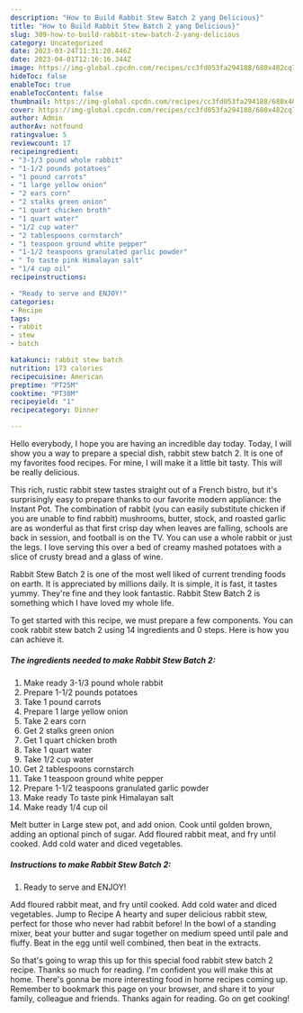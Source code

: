 ```yaml
---
description: "How to Build Rabbit Stew Batch 2 yang Delicious}"
title: "How to Build Rabbit Stew Batch 2 yang Delicious}"
slug: 309-how-to-build-rabbit-stew-batch-2-yang-delicious
category: Uncategorized
date: 2023-03-24T11:31:20.446Z
date: 2023-04-01T12:16:16.344Z
image: https://img-global.cpcdn.com/recipes/cc3fd053fa294188/680x482cq70/rabbit-stew-batch-2-recipe-main-photo.jpg
hideToc: false
enableToc: true
enableTocContent: false
thumbnail: https://img-global.cpcdn.com/recipes/cc3fd053fa294188/680x482cq70/rabbit-stew-batch-2-recipe-main-photo.jpg
cover: https://img-global.cpcdn.com/recipes/cc3fd053fa294188/680x482cq70/rabbit-stew-batch-2-recipe-main-photo.jpg
author: Admin
authorAv: notfound
ratingvalue: 5
reviewcount: 17
recipeingredient:
- "3-1/3 pound whole rabbit"
- "1-1/2 pounds potatoes"
- "1 pound carrots"
- "1 large yellow onion"
- "2 ears corn"
- "2 stalks green onion"
- "1 quart chicken broth"
- "1 quart water"
- "1/2 cup water"
- "2 tablespoons cornstarch"
- "1 teaspoon ground white pepper"
- "1-1/2 teaspoons granulated garlic powder"
- " To taste pink Himalayan salt"
- "1/4 cup oil"
recipeinstructions:

- "Ready to serve and ENJOY!"
categories:
- Recipe
tags:
- rabbit
- stew
- batch

katakunci: rabbit stew batch 
nutrition: 173 calories
recipecuisine: American
preptime: "PT25M"
cooktime: "PT38M"
recipeyield: "1"
recipecategory: Dinner

---
```



Hello everybody, I hope you are having an incredible day today. Today, I will show you a way to prepare a special dish, rabbit stew batch 2. It is one of my favorites food recipes. For mine, I will make it a little bit tasty. This will be really delicious.

This rich, rustic rabbit stew tastes straight out of a French bistro, but it&#39;s surprisingly easy to prepare thanks to our favorite modern appliance: the Instant Pot. The combination of rabbit (you can easily substitute chicken if you are unable to find rabbit) mushrooms, butter, stock, and roasted garlic are as wonderful as that first crisp day when leaves are falling, schools are back in session, and football is on the TV. You can use a whole rabbit or just the legs. I love serving this over a bed of creamy mashed potatoes with a slice of crusty bread and a glass of wine.

Rabbit Stew Batch 2 is one of the most well liked of current trending foods on earth. It is appreciated by millions daily. It is simple, it is fast, it tastes yummy. They're fine and they look fantastic. Rabbit Stew Batch 2 is something which I have loved my whole life.


To get started with this recipe, we must prepare a few components. You can cook rabbit stew batch 2 using 14 ingredients and 0 steps. Here is how you can achieve it.

<!--inarticleads1-->

##### The ingredients needed to make Rabbit Stew Batch 2:

1. Make ready 3-1/3 pound whole rabbit
1. Prepare 1-1/2 pounds potatoes
1. Take 1 pound carrots
1. Prepare 1 large yellow onion
1. Take 2 ears corn
1. Get 2 stalks green onion
1. Get 1 quart chicken broth
1. Take 1 quart water
1. Take 1/2 cup water
1. Get 2 tablespoons cornstarch
1. Take 1 teaspoon ground white pepper
1. Prepare 1-1/2 teaspoons granulated garlic powder
1. Make ready  To taste pink Himalayan salt
1. Make ready 1/4 cup oil


Melt butter in Large stew pot, and add onion. Cook until golden brown, adding an optional pinch of sugar. Add floured rabbit meat, and fry until cooked. Add cold water and diced vegetables. 

<!--inarticleads2-->

##### Instructions to make Rabbit Stew Batch 2:


1. Ready to serve and ENJOY!

Add floured rabbit meat, and fry until cooked. Add cold water and diced vegetables. Jump to Recipe A hearty and super delicious rabbit stew, perfect for those who never had rabbit before! In the bowl of a standing mixer, beat your butter and sugar together on medium speed until pale and fluffy. Beat in the egg until well combined, then beat in the extracts. 

So that's going to wrap this up for this special food rabbit stew batch 2 recipe. Thanks so much for reading. I'm confident you will make this at home. There's gonna be more interesting food in home recipes coming up. Remember to bookmark this page on your browser, and share it to your family, colleague and friends. Thanks again for reading. Go on get cooking!
